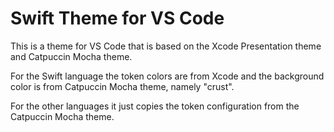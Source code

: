 # Swift Theme for VS Code

This is a theme for VS Code that is based on the Xcode Presentation theme and Catpuccin Mocha theme.

For the Swift language the token colors are from Xcode and the background color is from Catpuccin Mocha theme, namely "crust".

For the other languages it just copies the token configuration from the Catpuccin Mocha theme.
